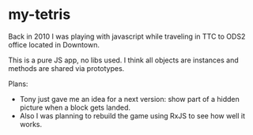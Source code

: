my-tetris
=========

Back in 2010 I was playing with javascript while traveling in TTC to ODS2 office located in Downtown.

This is a pure JS app, no libs used. I think all objects are instances and methods are shared via prototypes.

Plans:
- Tony just gave me an idea for a next version: show part of a hidden picture when a block gets landed.
- Also I was planning to rebuild the game using RxJS to see how well it works.
